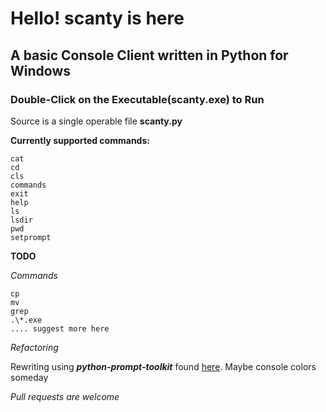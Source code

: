 # Hello! scanty is here
## A basic Console Client written in Python for Windows
### Double-Click on the Executable(scanty.exe) to Run

Source is a single operable file **scanty.py** 

**Currently supported commands:**
```console
cat
cd
cls
commands
exit
help
ls
lsdir
pwd
setprompt
```

**TODO**

*Commands*
```console
cp
mv
grep
.\*.exe
.... suggest more here
```
*Refactoring*

Rewriting using ***python-prompt-toolkit*** found <a href="https://github.com/prompt-toolkit/python-prompt-toolkit">here</a>.
Maybe console colors someday

*Pull requests are welcome*
